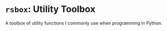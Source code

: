 # `rsbox`: Utility Toolbox

A toolbox of utility functions I commonly use when programming in Python.
